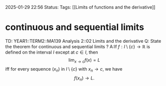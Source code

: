 2025-01-29 22:56
Status: 
Tags: [[Limits of functions and the derivative]]
# continuous and sequential limits

TD: YEAR1::TERM2::MA139 Analysis 2::02 Limits and the derivative
Q: State the theorem for continuous and sequential limits
?
A:If $f: I \setminus \{c\} \to \mathbb{R}$ is defined on the interval $I$ except at $c \in I$, then
$$
\lim_{x \to c} f(x) = L
$$
iff for every sequence $(x_n)$ in $I \setminus \{c\}$ with $x_n \to c$, we have
$$
f(x_n) \to L.
$$
<!--ID: 1738192569071-->
